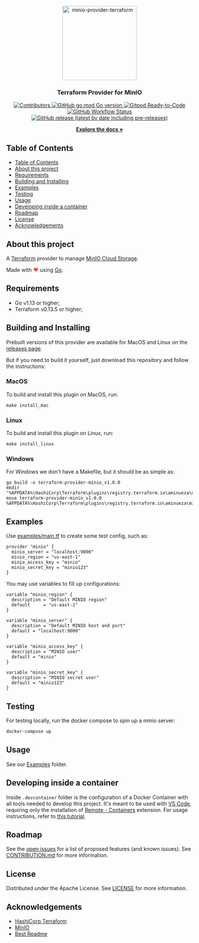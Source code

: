 <p align="center">
  <a href="https://github.com/aminueza/terraform-provider-minio">
    <img src="https://i.imgur.com/yijdDec.png" alt="minio-provider-terraform" width="200">
  </a>
  <h3 align="center" style="font-weight: bold">Terraform Provider for MinIO</h3>
  <p align="center">
    <a href="https://github.com/aminueza/terraform-provider-minio/graphs/contributors">
      <img alt="Contributors" src="https://img.shields.io/github/contributors/aminueza/terraform-provider-minio">
    </a>
    <a href="https://golang.org/doc/devel/release.html">
      <img alt="GitHub go.mod Go version" src="https://img.shields.io/github/go-mod/go-version/aminueza/terraform-provider-minio">
    </a>
    <a href="https://gitpod.io/#https://github.com/aminueza/terraform-provider-minio">
      <img alt="Gitpod Ready-to-Code" src="https://img.shields.io/badge/Gitpod-Ready--to--Code-blue?logo=gitpod">
    </a>
    <a href="https://github.com/aminueza/terraform-provider-minio/actions?query=workflow%3A%22Terraform+Provider+CI%22">
      <img alt="GitHub Workflow Status" src="https://img.shields.io/github/workflow/status/aminueza/terraform-provider-minio/Terraform%20Provider%20CI">
    </a>
    <a href="https://github.com/aminueza/terraform-provider-minio/releases">
      <img alt="GitHub release (latest by date including pre-releases)" src="https://img.shields.io/github/v/release/aminueza/terraform-provider-minio?include_prereleases">
    </a>
  </p>
  <p align="center">
    <a href="https://github.com/aminueza/terraform-provider-minio/tree/master/docs"><strong>Explore the docs »</strong></a>
  </p>
</p>

## Table of Contents

- [Table of Contents](#table-of-contents)
- [About this project](#about-this-project)
- [Requirements](#requirements)
- [Building and Installing](#building-and-installing)
- [Examples](#examples)
- [Testing](#testing)
- [Usage](#usage)
- [Developing inside a container](#developing-inside-a-container)
- [Roadmap](#roadmap)
- [License](#license)
- [Acknowledgements](#acknowledgements)

## About this project

A [Terraform](https://www.terraform.io) provider to manage [MinIO Cloud Storage](https://min.io).

Made with <span style="color: #e25555;">&#9829;</span> using [Go](https://golang.org/).

## Requirements

- Go v1.13 or higher;
- Terraform v0.13.5 or higher;

## Building and Installing

Prebuilt versions of this provider are available for MacOS and Linux on the [releases page](https://github.com/aminueza/terraform-provider-minio/releases/latest).

But if you need to build it yourself, just download this repository and follow the instructions:

### MacOS

To build and install this plugin on MacOS, run:
```
make install_mac
```

### Linux

To build and install this plugin on Linux, run:
```
make install_linux
```

### Windows

For Windows we don't have a Makefile, but it should be as simple as:
```
go build -o terraform-provider-minio_v1.0.0
mkdir "%APPDATA%\HashiCorp\Terraform\plugins\registry.terraform.io\aminueza\minio\1.0.0\windows_amd64"
move terraform-provider-minio_v1.0.0 %APPDATA%\HashiCorp\Terraform\plugins\registry.terraform.io\aminueza\minio\1.0.0\windows_amd64
```

## Examples

Use [examples/main.tf](./examples/user/main.tf) to create some test config, such as:

```hcl
provider "minio" {
  minio_server = "localhost:9000"
  minio_region = "us-east-1"
  minio_access_key = "minio"
  minio_secret_key = "minio123"
}
```

You may use variables to fill up configurations:

```hcl
variable "minio_region" {
  description = "Default MINIO region"
  default     = "us-east-1"
}

variable "minio_server" {
  description = "Default MINIO host and port"
  default = "localhost:9000"
}

variable "minio_access_key" {
  description = "MINIO user"
  default = "minio"
}

variable "minio_secret_key" {
  description = "MINIO secret user"
  default = "minio123"
}
```

## Testing

For testing locally, run the docker compose to spin up a minio server:

```sh
docker-compose up
```

## Usage

See our [Examples](examples/) folder.

## Developing inside a container

Inside `.devcontainer` folder is the configuration of a Docker Container with all tools needed to develop this project. It's meant to be used with [VS Code](https://code.visualstudio.com), requiring only the installation of [Remote - Containers](https://marketplace.visualstudio.com/items?itemName=ms-vscode-remote.remote-containers) extension. For usage instructions, refer to [this tutorial](https://code.visualstudio.com/docs/remote/containers).

## Roadmap

See the [open issues](https://github.com/aminueza/terraform-provider-minio/issues) for a list of proposed features (and known issues). See [CONTRIBUTION.md](./docs/github/CONTRIBUTING.md) for more information.

## License

Distributed under the Apache License. See [LICENSE](./LICENSE) for more information.

## Acknowledgements

- [HashiCorp Terraform](https://www.hashicorp.com/products/terraform)
- [MinIO](https://min.io)
- [Best Readme](https://github.com/othneildrew/Best-README-Template)
